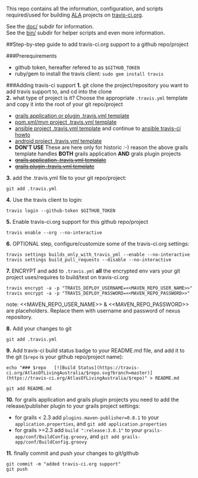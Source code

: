 This repo contains all the information, configuration, and scripts required/used for building [ALA](https://github.com/AtlasOfLivingAustralia) projects on [travis-ci.org](https://travis-ci.org).

See the [doc/](https://github.com/AtlasOfLivingAustralia/travis-build-configuration/tree/master/doc) subdir for information.  
See the [bin/](https://github.com/AtlasOfLivingAustralia/travis-build-configuration/tree/master/bin) subdir for helper scripts and even more information.

##Step-by-step guide to add travis-ci.org support to a github repo/project 

###Prerequirements
* github token, hereafter refered to as `$GITHUB_TOKEN`
* ruby/gem to install the travis client: `sudo gem install travis`

###Adding travis-ci support
**1.** git clone the project/repository you want to add travis support to, and cd into the clone  
**2.** what type of project is it? Choose the appropriate `.travis.yml` template and copy it into the root of your git repo/project
* [grails application or plugin .travis.yml template](https://github.com/AtlasOfLivingAustralia/travis-build-configuration/blob/master/templates/travis-grails-app-or-plugin_template.yml)
* [pom.xml/mvn project .travis.yml template](https://github.com/AtlasOfLivingAustralia/travis-build-configuration/blob/master/templates/travis-java_template.yml)
* [ansible project .travis.yml template](https://github.com/AtlasOfLivingAustralia/travis-build-configuration/blob/master/templates/travis-ansible_template.yml) and continue to [ansible travis-ci howto](https://github.com/AtlasOfLivingAustralia/travis-build-configuration/tree/master/doc/ansible-playbook-from-travis.md)
* [android project .travis.yml template](https://github.com/AtlasOfLivingAustralia/travis-build-configuration/blob/master/templates/travis-android_template.yml)
* **DON'T USE** These are here only for historic :-) reason the above grails template handles **BOTH** grails application **AND** grals plugin projects
 * ~~[grails application .travis.yml template](https://github.com/AtlasOfLivingAustralia/travis-build-configuration/blob/master/templates/travis-grails_template.yml)~~
 * ~~[grails plugin .travis.yml template](https://github.com/AtlasOfLivingAustralia/travis-build-configuration/blob/master/templates/travis-grails-plugin_template.yml)~~

**3.** add the .travis.yml file to your git repo/project:
```
git add .travis.yml
```
**4.** Use the travis client to login:  
```
travis login --github-token $GITHUB_TOKEN
```
**5.** Enable travis-ci.org support for this github repo/project  
```
travis enable --org --no-interactive
```
**6.** OPTIONAL step, configure/customize some of the travis-ci.org settings:
```
travis settings builds_only_with_travis_yml --enable --no-interactive
travis settings build_pull_requests --disable --no-interactive
```
**7.** ENCRYPT and add to `.travis.yml` **all** the encrypted env vars your git project uses/requires to build/test on travis-ci.org:
```
travis encrypt -a -p "TRAVIS_DEPLOY_USERNAME=<<MAVEN_REPO_USER_NAME>>"
travis encrypt -a -p "TRAVIS_DEPLOY_PASSWORD=<<MAVEN_REPO_PASSWORD>>"
```
note: <<MAVEN_REPO_USER_NAME>> &  <<MAVEN_REPO_PASSWORD>> are placeholders. Replace them with username and password of nexus repository.

**8.** Add your changes to git
```
git add .travis.yml
```
**9.** Add travis-ci build status badge to your README.md file, and add it to the git (`$repo` is your github repo/project name):
```
echo "### $repo   [![Build Status](https://travis-ci.org/AtlasOfLivingAustralia/$repo.svg?branch=master)](https://travis-ci.org/AtlasOfLivingAustralia/$repo)" > README.md

git add README.md
```
**10.** for grails application and grails plugin projects you need to add the release/publisher plugin to your grails project settings:
* for grails < 2.3 add `plugins.maven-publisher=0.8.1` to your `application.properties`, and `git add application.properties` 
* for grails >=2.3 add `build ":release:3.0.1"` to your `grails-app/conf/BuildConfig.groovy`, and `git add grails-app/conf/BuildConfig.groovy`

**11.** finally commit and push your changes to git/github
```
git commit -m "added travis-ci.org support"
git push
```
